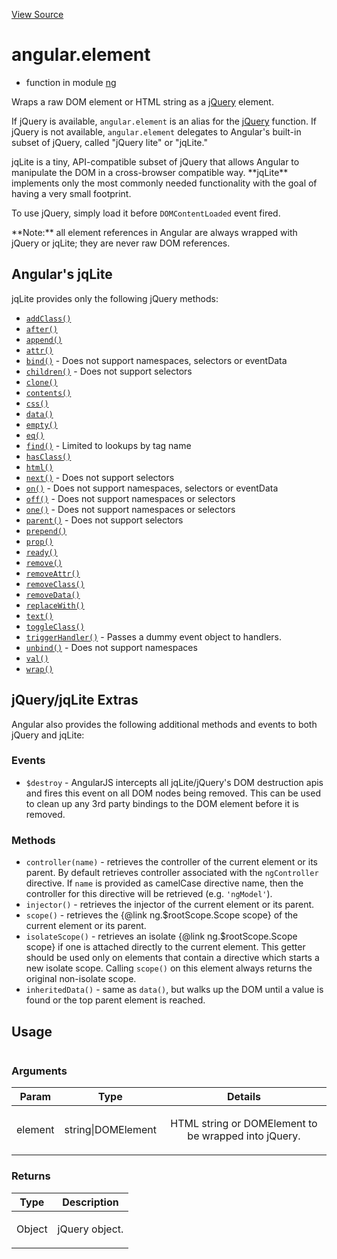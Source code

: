 

[View Source](http://github.com///tree/master/#L2128)



# angular.element



* function in module [ng](api/ng)






Wraps a raw DOM element or HTML string as a [jQuery](http://jquery.com) element.

If jQuery is available, `angular.element` is an alias for the
[jQuery](http://api.jquery.com/jQuery/) function. If jQuery is not available, `angular.element`
delegates to Angular's built-in subset of jQuery, called "jQuery lite" or "jqLite."

<div class="alert alert-success">jqLite is a tiny, API-compatible subset of jQuery that allows
Angular to manipulate the DOM in a cross-browser compatible way. **jqLite** implements only the most
commonly needed functionality with the goal of having a very small footprint.</div>

To use jQuery, simply load it before `DOMContentLoaded` event fired.

<div class="alert">**Note:** all element references in Angular are always wrapped with jQuery or
jqLite; they are never raw DOM references.</div>

## Angular's jqLite
jqLite provides only the following jQuery methods:

- [`addClass()`](http://api.jquery.com/addClass/)
- [`after()`](http://api.jquery.com/after/)
- [`append()`](http://api.jquery.com/append/)
- [`attr()`](http://api.jquery.com/attr/)
- [`bind()`](http://api.jquery.com/bind/) - Does not support namespaces, selectors or eventData
- [`children()`](http://api.jquery.com/children/) - Does not support selectors
- [`clone()`](http://api.jquery.com/clone/)
- [`contents()`](http://api.jquery.com/contents/)
- [`css()`](http://api.jquery.com/css/)
- [`data()`](http://api.jquery.com/data/)
- [`empty()`](http://api.jquery.com/empty/)
- [`eq()`](http://api.jquery.com/eq/)
- [`find()`](http://api.jquery.com/find/) - Limited to lookups by tag name
- [`hasClass()`](http://api.jquery.com/hasClass/)
- [`html()`](http://api.jquery.com/html/)
- [`next()`](http://api.jquery.com/next/) - Does not support selectors
- [`on()`](http://api.jquery.com/on/) - Does not support namespaces, selectors or eventData
- [`off()`](http://api.jquery.com/off/) - Does not support namespaces or selectors
- [`one()`](http://api.jquery.com/one/) - Does not support namespaces or selectors
- [`parent()`](http://api.jquery.com/parent/) - Does not support selectors
- [`prepend()`](http://api.jquery.com/prepend/)
- [`prop()`](http://api.jquery.com/prop/)
- [`ready()`](http://api.jquery.com/ready/)
- [`remove()`](http://api.jquery.com/remove/)
- [`removeAttr()`](http://api.jquery.com/removeAttr/)
- [`removeClass()`](http://api.jquery.com/removeClass/)
- [`removeData()`](http://api.jquery.com/removeData/)
- [`replaceWith()`](http://api.jquery.com/replaceWith/)
- [`text()`](http://api.jquery.com/text/)
- [`toggleClass()`](http://api.jquery.com/toggleClass/)
- [`triggerHandler()`](http://api.jquery.com/triggerHandler/) - Passes a dummy event object to handlers.
- [`unbind()`](http://api.jquery.com/unbind/) - Does not support namespaces
- [`val()`](http://api.jquery.com/val/)
- [`wrap()`](http://api.jquery.com/wrap/)

## jQuery/jqLite Extras
Angular also provides the following additional methods and events to both jQuery and jqLite:

### Events
- `$destroy` - AngularJS intercepts all jqLite/jQuery's DOM destruction apis and fires this event
   on all DOM nodes being removed.  This can be used to clean up any 3rd party bindings to the DOM
   element before it is removed.

### Methods
- `controller(name)` - retrieves the controller of the current element or its parent. By default
  retrieves controller associated with the `ngController` directive. If `name` is provided as
  camelCase directive name, then the controller for this directive will be retrieved (e.g.
  `'ngModel'`).
- `injector()` - retrieves the injector of the current element or its parent.
- `scope()` - retrieves the {@link ng.$rootScope.Scope scope} of the current
  element or its parent.
- `isolateScope()` - retrieves an isolate {@link ng.$rootScope.Scope scope} if one is attached directly to the
  current element. This getter should be used only on elements that contain a directive which starts a new isolate
  scope. Calling `scope()` on this element always returns the original non-isolate scope.
- `inheritedData()` - same as `data()`, but walks up the DOM until a value is found or the top
  parent element is reached.







  

## Usage

```jsangular.element();)
```




### Arguments

| Param | Type | Details |
| :--: | :--: | :--: |
| element | string&#124;DOMElement | <p>HTML string or DOMElement to be wrapped into jQuery.</p>  |

### Returns

| Type | Description |
| :--: | :--: |
| Object | <p>jQuery object.</p>  |








